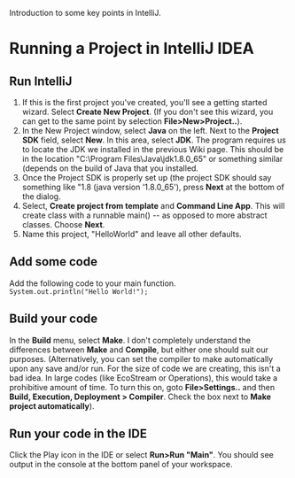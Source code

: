 Introduction to some key points in IntelliJ.

# Running a Project in IntelliJ IDEA
## Run IntelliJ
1. If this is the first project you've created, you'll see a getting started wizard.  Select **Create New Project**.  (If you don't see this wizard, you can get to the same point by selection **File>New>Project..**).
2. In the New Project window, select **Java** on the left.  Next to the **Project SDK** field, select **New**.  In this area, select **JDK**.  The program requires us to locate the JDK we installed in the previous Wiki page.  This should be in the location "C:\Program Files\Java\jdk1.8.0_65" or something similar (depends on the build of Java that you installed.
3. Once the Project SDK is properly set up (the project SDK should say something like "1.8 (java version '1.8.0_65'), press **Next** at the bottom of the dialog.
4. Select, **Create project from template** and **Command Line App**.  This will create class with a runnable main() -- as opposed to more abstract classes. Choose **Next**.
5. Name this project, "HelloWorld" and leave all other defaults.

## Add some code
Add the following code to your main function.  
     `System.out.println("Hello World!"); ` 

## Build your code
In the **Build** menu, select **Make**.  I don't completely understand the differences between **Make** and **Compile**, but either one should suit our purposes. (Alternatively, you can set the compiler to make automatically upon any save and/or run.  For the size of code we are creating, this isn't a bad idea.  In large codes (like EcoStream or Operations), this would take a prohibitive amount of time.  To turn this on, goto **File>Settings..** and then **Build, Execution, Deployment > Compiler**. Check the box next to **Make project automatically**).

## Run your code in the IDE 
Click the Play icon in the IDE or select **Run>Run "Main"**.  You should see output in the console at the bottom panel of your workspace.


